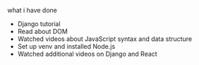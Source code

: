what i have done

- Django tutorial
- Read about DOM
- Watched videos about JavaScript syntax and data structure
- Set up venv and installed Node.js
- Watched additional videos on Django and React
